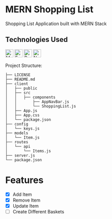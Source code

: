 <h1>MERN Shopping List</h1>
<p>Shopping List Application built with MERN Stack</p><h2>Technologies Used</h2>

<p align="left">
<img src="https://img.shields.io/badge/MongoDB-282C34?logo=mongodb&logoColor=47A248" alt="MongoDB logo" title="MongoDB" height="25" />
<img src="https://img.shields.io/badge/Express-282C34?logo=express&logoColor=FFFFFF" alt="Express.js logo" title="Express.js" height="25" />
<img src="https://img.shields.io/badge/React-282C34?logo=react&logoColor=61DAFB" alt="React logo" title="React" height="25" />
<img src="https://img.shields.io/badge/Node.js-282C34?logo=node.js&logoColor=339933" alt="Node.js logo" title="Node.js" height="25" />
</p>

Project Structure:
```
├── LICENSE
├── README.md
├── client
│   ├── public
│   ├── src
│   │   ├── components
│   │       ├── AppNavBar.js
│   │       └── ShoppingList.js
│   ├── App.js
│   ├── App.css
│   └── package.json
├── config
│   └── keys.js
├── models
│   └── Item.js
├── routes
│   └── api
│       └── Items.js
├── server.js
└── package.json
```

# Features
- [x] Add Item
- [x] Remove Item
- [x] Update Item
- [ ] Create Different Baskets

<!--
# Setup
1. Environment setup:
- The current code was run on Python 3.11.0, but it should work on Python 3.8+. Make 
  sure to create a virtual environment and install the required packages:
```zsh
$ python3 -m venv venv
$ source venv/bin/activate
$ pip install -r requirements.txt
-->
